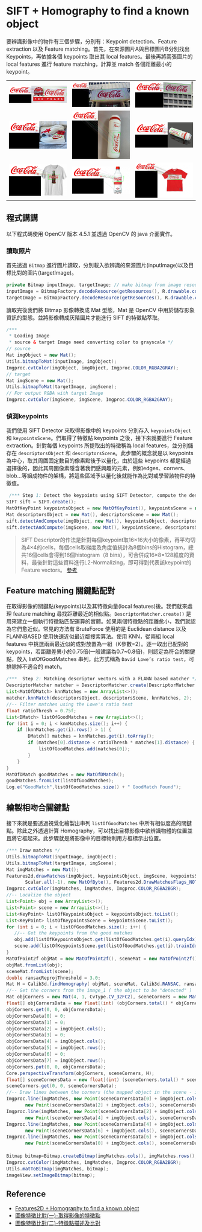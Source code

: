 # SIFT + Homography to find a known object
要辨識影像中的物件有三個步驟，分別有：Keypoint detection、Feature extraction 以及 Feature matching。首先，在來源圖片A與目標圖片B分別找出 Keypoints，再依據各個 keypoints 取出其 local features。最後再將兩張圖片的 local features 進行 feature matching，計算並 match 各個距離最小的keypoint。

<table>
    <tbody>
        <tr>
            <td>
                <img src="./screenshot/demo1.jpg" width="300px">
            </td>
            <td>
               <img src="./screenshot/demo2.jpg" width="300px">
            </td>
            <td>
                <img src="./screenshot/demo3.jpg" width="300px">
            </td>
        </tr>
        <tr>
            <td>
                <img src="./screenshot/demo4.jpg" width="300px">
             </td>
             <td>
                <img src="./screenshot/demo5.jpg" width="300px">
             </td>
             <td>
                <img src="./screenshot/demo6.jpg" width="300px">
             </td>
        </tr>
        <tr>
            <td>
                <img src="./screenshot/demo7.jpg" width="300px">
             </td>
             <td>
                <img src="./screenshot/demo8.jpg" width="300px">
             </td>
             <td>
                <img src="./screenshot/demo9.jpg" width="300px">
             </td>
        </tr>
    </tbody>
</table>

## 程式講講
以下程式碼使用 OpenCV 版本 4.5.1 並透過 OpenCV 的 java 介面實作。 
### 讀取照片
首先透過 `Bitmap` 進行圖片讀取，分別載入欲辨識的來源圖片(inputImage)以及目標比對的圖片(targetImage)。

```java
private Bitmap inputImage, targetImage; // make bitmap from image resource
inputImage = BitmapFactory.decodeResource(getResources(), R.drawable.coca_cola);
targetImage = BitmapFactory.decodeResource(getResources(), R.drawable.coca_cola_test1);
```

讀取完後我們將 Bitmap 影像轉換成 Mat 型態，Mat 是 OpenCV 中用於儲存影象資訊的型態。並將影像轉成灰階圖片才能進行 SIFT 的特徵點萃取。

```java
/***
 * Loading Image
 * source & target Image need converting color to grayscale */
// source
Mat imgObject = new Mat();
Utils.bitmapToMat(inputImage, imgObject);
Imgproc.cvtColor(imgObject, imgObject, Imgproc.COLOR_RGBA2GRAY);
// target
Mat imgScene = new Mat();
Utils.bitmapToMat(targetImage, imgScene);
// For output RGBA with target Image
Imgproc.cvtColor(imgScene, imgScene, Imgproc.COLOR_RGBA2GRAY);
```

### 偵測keypoints
我們使用 SIFT Detector 來取得影像中的 keypoints 分別存入 `keypointsObject` 和 `keypointsScene`。們取得了特徵點 keypoints 之後，接下來就要進行 Feature extraction。針對每個 keypoints 所提取出的特徵稱為 local features，並分別儲存在 `descriptorsObject` 和 `descriptorsScene`。此步驟的概念就是以 keypoints 為中心，取其周圍固定數目的像素點後予以量化，由於這些 keypoints 都是經過選擇後的，因此其周圍像素隱含著我們感興趣的元素，例如edges、corners、blob…等組成物件的架構，將這些區域予以量化後就能作為比對或學習該物件的特徵值。

```java
 /*** Step 1: Detect the keypoints using SIFT Detector, compute the descriptors */
SIFT sift = SIFT.create();
MatOfKeyPoint keypointsObject = new MatOfKeyPoint(), keypointsScene = new MatOfKeyPoint();
Mat descriptorsObject = new Mat(), descriptorsScene = new Mat();
sift.detectAndCompute(imgObject, new Mat(), keypointsObject, descriptorsObject);
sift.detectAndCompute(imgScene, new Mat(), keypointsScene, descriptorsScene);
```

> SIFT Descriptor的作法是針對每個keypoint取16×16大小的像素，再平均切為4×4的cells，每個cells取梯度及角度值統計為8個bins的Histogram，總共16個cells會得到16個histogram（8 bins），可合併成16×8=128維度的資料，最後針對這些資料進行L2-Normalizing，即可得到代表該keypoint的Feature vectors。
[參考](https://chtseng.wordpress.com/2017/05/22/圖像特徵比對二-特徵點描述及比對/)

## Feature matching 關鍵點配對
在取得影像的關鍵點(keypoints)以及其特徵向量(local features)後。我們就來處理 feature matching 尋找距離最近的相似點。`DescriptorMatcher.create()` 是用來建立一個執行特徵點匹配運算的實體。如果兩個特徵點的距離愈小，我們就認為它們愈近似。常見的方法有 BruteForce 使用的是 Euclidean distance 以及 FLANNBASED 使用快速近似最近鄰搜索算法。使用 KNN，從兩組 local features 中挑選兩兩最近似的成對放置為一組（K參數=2）。逐一取出已配對的 keypoints，若距離差異小於0.75倍(一般建議為0.7~0.8倍)，則認定為符合的關鍵點，放入 listOfGoodMatches 串列，此方式稱為 `David Lowe’s ratio test`，可排除掉不適合的 match。


```java
/***  Step 2: Matching descriptor vectors with a FLANN based matcher */
DescriptorMatcher matcher = DescriptorMatcher.create(DescriptorMatcher.FLANNBASED);
List<MatOfDMatch> knnMatches = new ArrayList<>();
matcher.knnMatch(descriptorsObject, descriptorsScene, knnMatches, 2);
//-- Filter matches using the Lowe's ratio test
float ratioThresh = 0.75f;
List<DMatch> listOfGoodMatches = new ArrayList<>();
for (int i = 0; i < knnMatches.size(); i++) {
    if (knnMatches.get(i).rows() > 1) {
        DMatch[] matches = knnMatches.get(i).toArray();
        if (matches[0].distance < ratioThresh * matches[1].distance) {
            listOfGoodMatches.add(matches[0]);
        }
    }
}
MatOfDMatch goodMatches = new MatOfDMatch();
goodMatches.fromList(listOfGoodMatches);
Log.e("GoodMatch",listOfGoodMatches.size() + " GoodMatch Found");
 ```

 ## 繪製相吻合關鍵點
 接下來就是要透過視覺化繪製出串列 `listOfGoodMatches` 中所有相似度高的關鍵點。除此之外透過計算 Homography，可以找出目標影像中欲辨識物體的位置並且將它框起來。此步驟就是將影像中的目標物利用方框標示出位置。

 ```java
 /*** Draw matches */
Utils.bitmapToMat(inputImage, imgObject);
Utils.bitmapToMat(targetImage, imgScene);
Mat imgMatches = new Mat();
Features2d.drawMatches(imgObject, keypointsObject, imgScene, keypointsScene, goodMatches, imgMatches, Scalar.all(-1),
        Scalar.all(-1), new MatOfByte(), Features2d.DrawMatchesFlags_NOT_DRAW_SINGLE_POINTS);
Imgproc.cvtColor(imgMatches, imgMatches, Imgproc.COLOR_RGBA2BGR);
//-- Localize the object
List<Point> obj = new ArrayList<>();
List<Point> scene = new ArrayList<>();
List<KeyPoint> listOfKeypointsObject = keypointsObject.toList();
List<KeyPoint> listOfKeypointsScene = keypointsScene.toList();
for (int i = 0; i < listOfGoodMatches.size(); i++) {
    //-- Get the keypoints from the good matches
    obj.add(listOfKeypointsObject.get(listOfGoodMatches.get(i).queryIdx).pt);
    scene.add(listOfKeypointsScene.get(listOfGoodMatches.get(i).trainIdx).pt);
}
MatOfPoint2f objMat = new MatOfPoint2f(), sceneMat = new MatOfPoint2f();
objMat.fromList(obj);
sceneMat.fromList(scene);
double ransacReprojThreshold = 3.0;
Mat H = Calib3d.findHomography( objMat, sceneMat, Calib3d.RANSAC, ransacReprojThreshold );
//-- Get the corners from the image_1 ( the object to be "detected" )
Mat objCorners = new Mat(4, 1, CvType.CV_32FC2), sceneCorners = new Mat();
float[] objCornersData = new float[(int) (objCorners.total() * objCorners.channels())];
objCorners.get(0, 0, objCornersData);
objCornersData[0] = 0;
objCornersData[1] = 0;
objCornersData[2] = imgObject.cols();
objCornersData[3] = 0;
objCornersData[4] = imgObject.cols();
objCornersData[5] = imgObject.rows();
objCornersData[6] = 0;
objCornersData[7] = imgObject.rows();
objCorners.put(0, 0, objCornersData);
Core.perspectiveTransform(objCorners, sceneCorners, H);
float[] sceneCornersData = new float[(int) (sceneCorners.total() * sceneCorners.channels())];
sceneCorners.get(0, 0, sceneCornersData);
//-- Draw lines between the corners (the mapped object in the scene - image_2 )
Imgproc.line(imgMatches, new Point(sceneCornersData[0] + imgObject.cols(), sceneCornersData[1]),
        new Point(sceneCornersData[2] + imgObject.cols(), sceneCornersData[3]), new Scalar(0, 255, 0), 4);
Imgproc.line(imgMatches, new Point(sceneCornersData[2] + imgObject.cols(), sceneCornersData[3]),
        new Point(sceneCornersData[4] + imgObject.cols(), sceneCornersData[5]), new Scalar(0, 255, 0), 4);
Imgproc.line(imgMatches, new Point(sceneCornersData[4] + imgObject.cols(), sceneCornersData[5]),
        new Point(sceneCornersData[6] + imgObject.cols(), sceneCornersData[7]), new Scalar(0, 255, 0), 4);
Imgproc.line(imgMatches, new Point(sceneCornersData[6] + imgObject.cols(), sceneCornersData[7]),
        new Point(sceneCornersData[0] + imgObject.cols(), sceneCornersData[1]), new Scalar(0, 255, 0), 4);

Bitmap bitmap=Bitmap.createBitmap(imgMatches.cols(), imgMatches.rows(), Bitmap.Config.ARGB_4444);
Imgproc.cvtColor(imgMatches, imgMatches, Imgproc.COLOR_RGBA2BGR);
Utils.matToBitmap(imgMatches, bitmap);
imageView.setImageBitmap(bitmap);
```

## Reference
- [Features2D + Homography to find a known object](https://docs.opencv.org/4.5.1/d7/dff/tutorial_feature_homography.html)
- [圖像特徵比對(一)-取得影像的特徵點](https://chtseng.wordpress.com/2017/05/06/圖像特徵比對一-取得影像的特徵點/)
- [圖像特徵比對(二)-特徵點描述及比對](https://chtseng.wordpress.com/2017/05/22/圖像特徵比對二-特徵點描述及比對/)